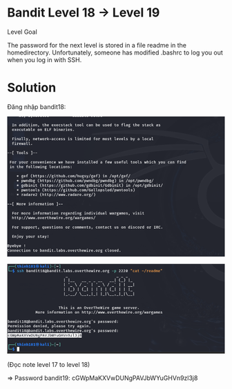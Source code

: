 # Bandit Level 18 → Level 19

Level Goal

The password for the next level is stored in a file readme in the homedirectory. Unfortunately, someone has modified .bashrc to log you out when you log in with SSH.

# Solution

Đăng nhập bandit18: 

![img](https://github.com/DucThinh47/OverTheWire/blob/main/Bandit/images/image100.png?raw=true)

![img](https://github.com/DucThinh47/OverTheWire/blob/main/Bandit/images/image99.png?raw=true)

(Đọc note level 17 to level 18)

=> Password bandit19: cGWpMaKXVwDUNgPAVJbWYuGHVn9zl3j8